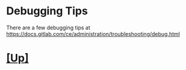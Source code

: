 # Debugging Tips

There are a few debugging tips at https://docs.gitlab.com/ce/administration/troubleshooting/debug.html

# [[Up]](README.md)

